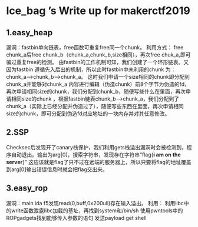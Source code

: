 # Ice_bag ’s Write up for makerctf2019
## 1.easy_heap
漏洞：fastbin单向链表，free函数可重复free同一个chunk。
利用方式：
free chunk_a后free chunk_b（chunk_a,chunk_b,size相同），再次free chuk_a,即可骗过重复free的检测。
由fastbin的工作机制可知，我们创建了一个环形链表。又因为fastbin 遵循先入后出的机制，所以此时fastbin中未利用的chunk 为：chunk_a-->chunk_b-->chunk_a。
这时我们申请一个size相同的chunk即分配到chunk_a并能够对chunk_a 内容进行编辑（伪造chunk）前8个字节为伪造的fd，再次申请相同size的chunk，我们分配到chunk_b，随便写些什么在里面，再次申请相同size的chunk ，根据fastbin链表chunk_b-->chunk_a，我们分配到了chunk_a（实际上已经分配并伪造过了），随便写些东西在里面，再次申请相同size的chunk，即可分配到伪造fd对应地址的一块内存并对其任意修改。
## 2.SSP
  Checksec后发现开了canary栈保护，我们利用gets栈溢出漏洞时会被检测到，程序自动退出。输出为arg[0]，搜索字符串，发现存在字符串”flag{****i am on the server****}”
  这应该就是flag了只不过在远端的服务器上，所以只要将flag的地址覆盖到arg[0]输出错误信息时就会把flag交出来。
## 3.easy_rop
漏洞：main ida f5发现read(0,buff,0x200ull)存在输入溢出。
利用：
利用libc中的write函数泄露libc加载的基址，再找到system和/bin/sh
使用pwntools中的ROPgadgets找到能够传入参数的语句
发送payload get shell

